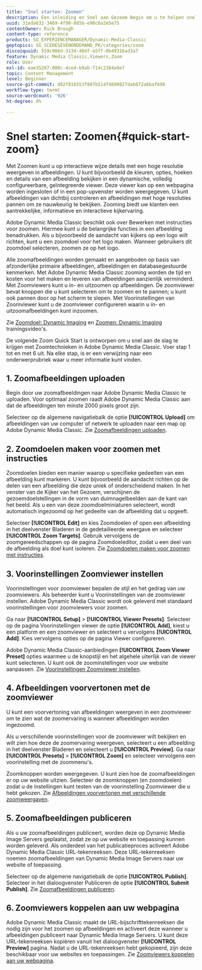 ```yaml
---
title: "Snel starten: Zoomen"
description: Een inleiding en Snel aan Gezoem Begin om u te helpen snel aan de slag gaan.
uuid: 31eda632-3469-4f90-885b-e90c6a2e5e75
contentOwner: Rick Brough
content-type: reference
products: SG_EXPERIENCEMANAGER/Dynamic-Media-Classic
geptopics: SG_SCENESEVENONDEMAND_PK/categories/zoom
discoiquuid: 559c986d-313d-46df-a5ff-0b49316ad3a7
feature: Dynamic Media Classic,Viewers,Zoom
role: User
exl-id: eae35207-000c-4ced-b9ab-714c2384a9e7
topic: Content Management
level: Beginner
source-git-commit: d82f816553f807b514f4690827dab672a6baf690
workflow-type: tm+mt
source-wordcount: '926'
ht-degree: 0%

---
```


# Snel starten: Zoomen{#quick-start-zoom}

Met Zoomen kunt u op interactieve wijze details met een hoge resolutie weergeven in afbeeldingen. U kunt bijvoorbeeld de kleuren, opties, hoeken en details van een afbeelding bekijken in een dynamische, volledig configureerbare, geïntegreerde viewer. Deze viewer kan op een webpagina worden ingesloten of in een pop-upvenster worden weergegeven. U kunt afbeeldingen van dichtbij controleren en afbeeldingen met hoge resoluties pannen om ze nauwkeurig te bekijken. Zooming biedt uw klanten een aantrekkelijke, informatieve en interactieve kijkervaring.

Adobe Dynamic Media Classic beschikt ook over Bewerken met instructies voor zoomen. Hiermee kunt u de belangrijke functies in een afbeelding benadrukken. Als u bijvoorbeeld de aandacht van kijkers op een logo wilt richten, kunt u een zoomdoel voor het logo maken. Wanneer gebruikers dit zoomdoel selecteren, zoomen ze op het logo.

Alle zoomafbeeldingen worden gemaakt en aangeboden op basis van afzonderlijke primaire afbeeldingen, afbeeldingen en databasegestuurde kenmerken. Met Adobe Dynamic Media Classic zooming worden de tijd en kosten voor het maken en leveren van afbeeldingen aanzienlijk verminderd. Met Zoomviewers kunt u in- en uitzoomen op afbeeldingen. De zoomviewer bevat knoppen die u kunt selecteren om te zoomen en te pannen; u kunt ook pannen door op het scherm te slepen. Met Voorinstellingen van Zoomviewer kunt u de zoomviewer configureren waarin u in- en uitzoomafbeeldingen kunt inzoomen.

Zie [Zoomdoel: Dynamic Imaging](https://s7d5.scene7.com/s7viewers/html5/VideoViewer.html?videoserverurl=https://s7d5.scene7.com/is/content/&amp;emailurl=https://s7d5.scene7.com/s7/emailFriend&amp;serverUrl=https://s7d5.scene7.com/is/image/&amp;config=Scene7SharedAssets/Universal_HTML5_Video&amp;contenturl=https://s7d5.scene7.com/skins/&amp;asset=S7tutorials/559_Zoom%20Target%20Tool_converted%20renamed_Dynamic%20Imaging-AVS) en [Zoomen: Dynamic Imaging](https://s7d5.scene7.com/s7viewers/html5/VideoViewer.html?videoserverurl=https://s7d5.scene7.com/is/content/&amp;emailurl=https://s7d5.scene7.com/s7/emailFriend&amp;serverUrl=https://s7d5.scene7.com/is/image/&amp;config=Scene7SharedAssets/Universal_HTML5_Video&amp;contenturl=https://s7d5.scene7.com/skins/&amp;asset=S7tutorials/560_Zoom_converted%20renamed_Dynamic%20Imaging-AVS) trainingsvideo&#39;s.

De volgende Zoom Quick Start is ontworpen om u snel aan de slag te krijgen met Zoomtechnieken in Adobe Dynamic Media Classic. Voer stap 1 tot en met 6 uit. Na elke stap, is er een verwijzing naar een onderwerprubriek waar u meer informatie kunt vinden.

## 1. Zoomafbeeldingen uploaden

Begin door uw zoomafbeeldingen naar Adobe Dynamic Media Classic te uploaden. Voor optimaal zoomen raadt Adobe Dynamic Media Classic aan dat de afbeeldingen ten minste 2000 pixels groot zijn.

Selecteer op de algemene navigatiebalk de optie **[!UICONTROL Upload]** om afbeeldingen van uw computer of netwerk te uploaden naar een map op Adobe Dynamic Media Classic. Zie [Zoomafbeeldingen uploaden](uploading-zoom-images.md#uploading_zoom_images).

## 2. Zoomdoelen maken voor zoomen met instructies

Zoomdoelen bieden een manier waarop u specifieke gedeelten van een afbeelding kunt markeren. U kunt bijvoorbeeld de aandacht richten op de delen van een afbeelding die deze uniek of onderscheidend maken. In het venster van de Kijker van het Gezoem, verschijnen de gezoemdoelstellingen in de vorm van duimnagelbeelden aan de kant van het beeld. Als u een van deze zoomdoelminiaturen selecteert, wordt automatisch ingezoomd op het gedeelte van de afbeelding dat u opgeeft.

Selecteer **[!UICONTROL Edit]** en kies Zoomdoelen of open een afbeelding in het deelvenster Bladeren in de gedetailleerde weergave en selecteer **[!UICONTROL Zoom Targets]**. Gebruik vervolgens de zoomgereedschappen op de pagina Zoomdoeleditor, zodat u een deel van de afbeelding als doel kunt isoleren. Zie [Zoomdoelen maken voor zoomen met instructies](creating-zoom-targets-guided-zoom.md#creating_zoom_targets_for_guided_zoom).

## 3. Voorinstellingen Zoomviewer instellen

Voorinstellingen voor zoomviewer bepalen de stijl en het gedrag van uw zoomviewers. Als beheerder kunt u Voorinstellingen van de zoomviewer instellen. Adobe Dynamic Media Classic wordt ook geleverd met standaard voorinstellingen voor zoomviewers voor zoomen.

Ga naar **[!UICONTROL Setup]** > **[!UICONTROL Viewer Presets]**. Selecteer op de pagina Voorinstellingen viewer de optie **[!UICONTROL Add]**, kiest u een platform en een zoomviewer en selecteert u vervolgens **[!UICONTROL Add]**. Kies vervolgens opties op de pagina Viewer configureren.

Adobe Dynamic Media Classic-aanbiedingen **[!UICONTROL Zoom Viewer Preset]** opties waarmee u de knopstijl en het algehele uiterlijk van de viewer kunt selecteren. U kunt ook de zoominstellingen voor uw website aanpassen. Zie [Voorinstellingen Zoomviewer instellen](setting-zoom-viewer-presets.md#setting_up_zoom_viewer_presets).

## 4. Afbeeldingen voorvertonen met de zoomviewer

U kunt een voorvertoning van afbeeldingen weergeven in een zoomviewer om te zien wat de zoomervaring is wanneer afbeeldingen worden ingezoomd.

Als u verschillende voorinstellingen voor de zoomviewer wilt bekijken en wilt zien hoe deze de zoomervaring weergeven, selecteert u een afbeelding in het deelvenster Bladeren en selecteert u **[!UICONTROL Preview]**. Ga naar **[!UICONTROL Presets]** > **[!UICONTROL Zoom]** en selecteer vervolgens een voorinstelling met de zoommenu&#39;s.

Zoomknoppen worden weergegeven. U kunt zien hoe de zoomafbeeldingen er op uw website uitzien. Selecteer de zoomknoppen (en zoomdoelen) zodat u de instellingen kunt testen van de voorinstelling Zoomviewer die u hebt gekozen. Zie [Afbeeldingen voorvertonen met verschillende zoomweergaven](previewing-image-assets-different-zoom.md#previewing_image_assets_with_different_zoom_viewers).

## 5. Zoomafbeeldingen publiceren

Als u uw zoomafbeeldingen publiceert, worden deze op Dynamic Media Image Servers geplaatst, zodat ze op uw website en toepassing kunnen worden geleverd. Als onderdeel van het publicatieproces activeert Adobe Dynamic Media Classic URL-tekenreeksen. Deze URL-tekenreeksen noemen zoomafbeeldingen van Dynamic Media Image Servers naar uw website of toepassing.

Selecteer op de algemene navigatiebalk de optie **[!UICONTROL Publish]**. Selecteer in het dialoogvenster Publiceren de optie **[!UICONTROL Submit Publish]**. Zie [Zoomafbeeldingen publiceren](publishing-zoom-images.md#publishing_zoom_images).

## 6. Zoomviewers koppelen aan uw webpagina

Adobe Dynamic Media Classic maakt de URL-bijschrifttekenreeksen die nodig zijn voor het zoomen op afbeeldingen en activeert deze wanneer u afbeeldingen publiceert naar Dynamic Media Image Servers. U kunt deze URL-tekenreeksen kopiëren vanuit het dialoogvenster **[!UICONTROL Preview]** pagina. Nadat u de URL-tekenreeksen hebt gekopieerd, zijn deze beschikbaar voor uw websites en toepassingen. Zie [Zoomviewers koppelen aan uw webpagina](linking-zoom-viewers-web-pages.md#linking_zoom_viewers_to_your_web_pages).

